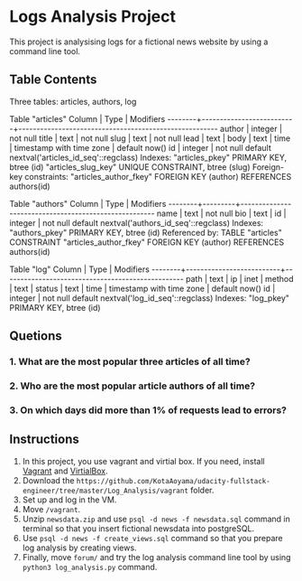 # Logs Analysis Project
This project is analysising logs for a fictional news website by using a command line tool.

## Table Contents
Three tables: articles, authors, log

Table "articles"
 Column |           Type           |                       Modifiers
--------+--------------------------+-------------------------------------------------------
 author | integer                  | not null
 title  | text                     | not null
 slug   | text                     | not null
 lead   | text                     |
 body   | text                     |
 time   | timestamp with time zone | default now()
 id     | integer                  | not null default nextval('articles_id_seq'::regclass)
Indexes:
    "articles_pkey" PRIMARY KEY, btree (id)
    "articles_slug_key" UNIQUE CONSTRAINT, btree (slug)
Foreign-key constraints:
    "articles_author_fkey" FOREIGN KEY (author) REFERENCES authors(id)


 Table "authors"
 Column |  Type   |                      Modifiers
--------+---------+------------------------------------------------------
 name   | text    | not null
 bio    | text    |
 id     | integer | not null default nextval('authors_id_seq'::regclass)
Indexes:
    "authors_pkey" PRIMARY KEY, btree (id)
Referenced by:
    TABLE "articles" CONSTRAINT "articles_author_fkey" FOREIGN KEY (author) REFERENCES authors(id)


Table "log"
 Column |           Type           |                    Modifiers
--------+--------------------------+--------------------------------------------------
 path   | text                     |
 ip     | inet                     |
 method | text                     |
 status | text                     |
 time   | timestamp with time zone | default now()
 id     | integer                  | not null default nextval('log_id_seq'::regclass)
Indexes:
    "log_pkey" PRIMARY KEY, btree (id)


## Quetions

### 1. What are the most popular three articles of all time?
### 2. Who are the most popular article authors of all time?
### 3. On which days did more than 1% of requests lead to errors?


## Instructions

1. In this project, you use vagrant and virtial box. If you need, install [Vagrant](https://www.vagrantup.com/) and [VirtialBox](https://www.virtualbox.org/wiki/Download_Old_Builds_5_1).
2. Download the ``https://github.com/KotaAoyama/udacity-fullstack-engineer/tree/master/Log_Analysis/vagrant`` folder.
3. Set up and log in the VM.
4. Move ``/vagrant``.
5. Unzip ``newsdata.zip`` and use ``psql -d news -f newsdata.sql`` command in terminal so that you insert fictional newsdata into postgreSQL.
6. Use ``psql -d news -f create_views.sql`` command so that you prepare log analysis by creating views. 
7. Finally, move ``forum/`` and try the log analysis command line tool by using ``python3 log_analysis.py`` command. 
 
